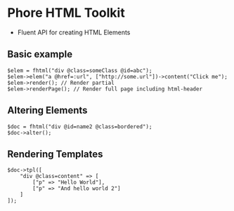 # Phore HTML Toolkit

- Fluent API for creating HTML Elements

## Basic example

```
$elem = fhtml("div @class=someClass @id=abc");
$elem->elem("a @href=:url", ["http://some.url"])->content("Click me");
$elem->render(); // Render partial
$elem->renderPage(); // Render full page including html-header
```

## Altering Elements

```
$doc = fhtml("div @id=name2 @class=bordered");
$doc->alter();
```


## Rendering Templates

```
$doc->tpl([
    "div @class=content" => [
        ["p" => "Hello World"],
        ["p" => "And hello world 2"]
    ]
]);
```

